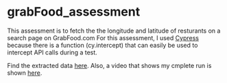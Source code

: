 # grabFood_assessment

This assessment is to fetch the the longitude and latitude of resturants on a search page on GrabFood.com 
For this assessment, I used [Cypress](https://cypress.io) because there is a function (cy.intercept) that can easily be used to intercept API calls during a test.

Find the extracted data [here](https://github.com/odetolataiwo/grabFood_assessment/blob/main/cypress/fixtures/testdata.json).
Also, a video that shows my cmplete run is shown [here](https://drive.google.com/file/d/1FpaG8AsYZO4Sp0OV6XH7GHTckRkfEijc/view?usp=sharing).
